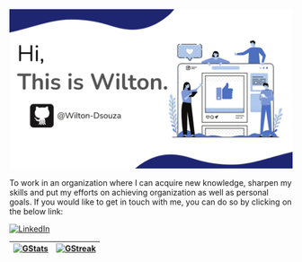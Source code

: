 <img src="https://github.com/Wilton-Dsouza/Wilton-Dsouza/blob/main/Blue%20Modern%20Digital%20Marketing%20Agency%20Presentation.png">

To work in an organization where I can acquire new knowledge, sharpen my skills and put my efforts on achieving organization as well as personal goals. If you would like to get in touch with me, you can do so by clicking on the below link:

[![LinkedIn](https://img.shields.io/badge/LinkedIn-WILTONDSOUZA-informational?style=for-the-badge&logo=linkedin&logoColor=eeeeee)](https://www.linkedin.com/in/wilton-santhosh-d-souza-b1a994b9)

| [![GStats](https://github-readme-stats.vercel.app/api?username=Wilton-Dsouza&count_private=true&show_icons=true&theme=github_dark&bg_color=222222)](https://github.com/Wilton-Dsouza) | [![GStreak](https://github-readme-streak-stats.herokuapp.com/?user=Wilton-Dsouza&theme=github-dark-blue&background=222222)](https://github.com/Wilton-Dsouza) | 
|-|-|
